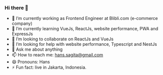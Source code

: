 ### Hi there 👋

- 🔭 I’m currently working as Frontend Engineer at Blibli.com (e-commerce company)
- 🌱 I’m currently learning VueJs, ReactJs, website performance, PWA and ExpressJs
- 👯 I’m looking to collaborate on ReactJs and VueJs
- 🤔 I’m looking for help with website performance, Typescript and NestJs
- 💬 Ask me about anything
- 📫 How to reach me: hans.sagita@gmail.com
- 😄 Pronouns: Hans
- ⚡ Fun fact: live in Jakarta, Indonesia.
